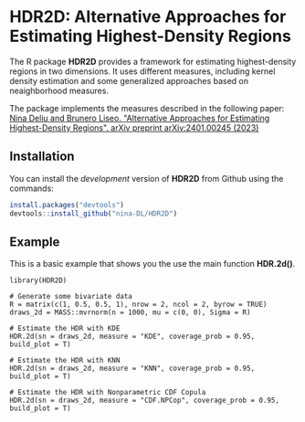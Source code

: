 # HDR2D: Alternative Approaches for Estimating Highest-Density Regions

The R package **HDR2D** provides a framework for estimating highest-density regions in two dimensions. It uses different measures, including kernel density estimation and some generalized approaches based on neaighborhood measures. 

The package implements the measures described in the following paper: [Nina Deliu and Brunero Liseo. "Alternative Approaches for Estimating Highest-Density Regions". arXiv preprint arXiv:2401.00245 (2023)](https://arxiv.org/abs/2401.00245)


## Installation

You can install the *development* version of **HDR2D** from Github using the commands:

``` r
install.packages("devtools")
devtools::install_github("nina-DL/HDR2D")
```

## Example

This is a basic example that shows you the use the main function **HDR.2d()**.

```{r example}
library(HDR2D)

# Generate some bivariate data
R = matrix(c(1, 0.5, 0.5, 1), nrow = 2, ncol = 2, byrow = TRUE)
draws_2d = MASS::mvrnorm(n = 1000, mu = c(0, 0), Sigma = R)

# Estimate the HDR with KDE
HDR.2d(sn = draws_2d, measure = "KDE", coverage_prob = 0.95, build_plot = T)

# Estimate the HDR with KNN
HDR.2d(sn = draws_2d, measure = "KNN", coverage_prob = 0.95, build_plot = T)

# Estimate the HDR with Nonparametric CDF Copula
HDR.2d(sn = draws_2d, measure = "CDF.NPCop", coverage_prob = 0.95, build_plot = T)

```
